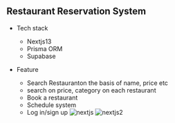 ## Restaurant Reservation System

- Tech stack

  - Nextjs13
  - Prisma ORM
  - Supabase

- Feature

  - Search Restauranton the basis of name, price etc
  - search on price, category on each restaurant
  - Book a restaurant
  - Schedule system
  - Log in/sign up
![nextjs](https://user-images.githubusercontent.com/24815591/229393535-4de779ef-8852-4caf-a828-e42347dd7765.jpg)
![nextjs2](https://user-images.githubusercontent.com/24815591/229393541-90e88c99-38da-48e4-8223-71067ea90f42.jpg)
